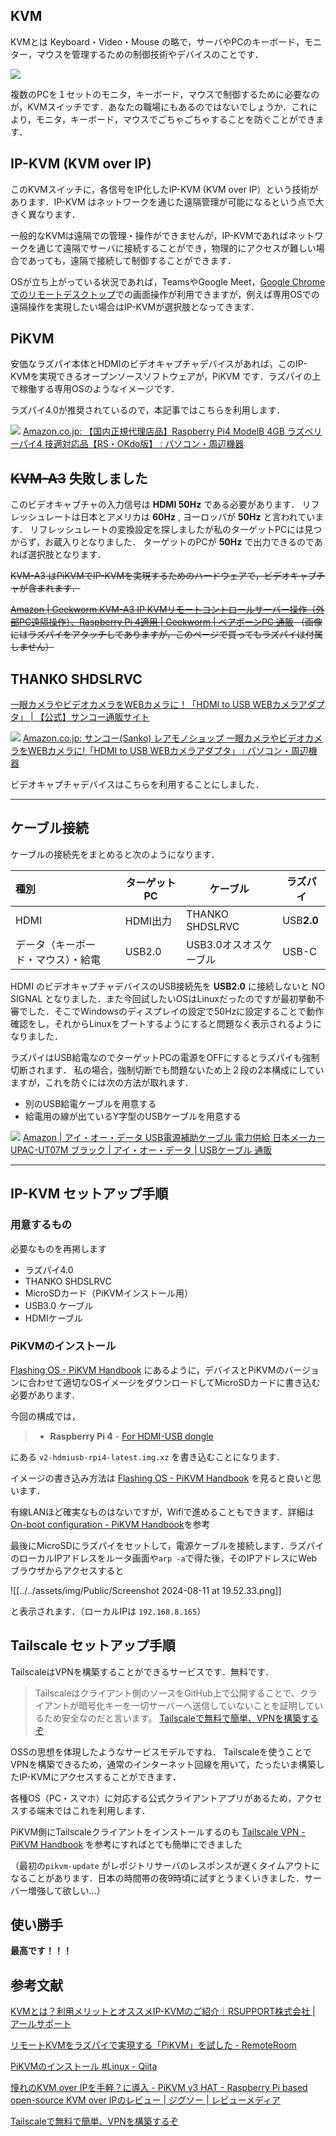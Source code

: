 ## KVM

KVMとは Keyboard・Video・Mouse の略で，サーバやPCのキーボード，モニター，マウスを管理するための制御技術やデバイスのことです．

![](https://assets.st-note.com/img/1705277680873-KRbVgh9qdB.jpg?width=1200)

複数のPCを１セットのモニタ，キーボード，マウスで制御するために必要なのが，KVMスイッチです．あなたの職場にもあるのではないでしょうか．これにより，モニタ，キーボード，マウスでごちゃごちゃすることを防ぐことができます．

## IP-KVM (KVM over IP)

このKVMスイッチに，各信号をIP化したIP-KVM (KVM over IP）という技術があります．IP-KVM はネットワークを通じた遠隔管理が可能になるという点で大きく異なります．

一般的なKVMは遠隔での管理・操作ができませんが，IP-KVMであればネットワークを通じて遠隔でサーバに接続することができ，物理的にアクセスが難しい場合であっても，遠隔で接続して制御することができます．

OSが立ち上がっている状況であれば，TeamsやGoogle Meet，[Google Chromeでのリモートデスクトップ](https://support.google.com/chrome/answer/1649523?hl=ja&co=GENIE.Platform%3DDesktop)での画面操作が利用できますが，例えば専用OSでの遠隔操作を実現したい場合はIP-KVMが選択肢となってきます．

## PiKVM

安価なラズパイ本体とHDMIのビデオキャプチャデバイスがあれば，このIP-KVMを実現できるオープンソースソフトウェアが，PiKVM です．ラズパイの上で稼働する専用OSのようなイメージです．

ラズパイ4.0が推奨されているので，本記事ではこちらを利用します．

![](https://m.media-amazon.com/images/I/51ETv8Le3nL._AC_.jpg)
[Amazon.co.jp: 【国内正規代理店品】Raspberry Pi4 ModelB 4GB ラズベリーパイ4 技適対応品【RS・OKdo版】 : パソコン・周辺機器](https://amzn.asia/d/aBj2KvR)


## ~~KVM-A3~~ 失敗しました

このビデオキャプチャの入力信号は **HDMI 50Hz** である必要があります．
リフレッシュレートは日本とアメリカは **60Hz** , ヨーロッパが **50Hz** と言われています．
リフレッシュレートの変換設定を探しましたが私のターゲットPCには見つからず，お蔵入りとなりました．
ターゲットのPCが **50Hz** で出力できるのであれば選択肢となります．

~~KVM-A3 はPiKVMでIP-KVMを実現するためのハードウェアで，ビデオキャプチャが含まれます．~~

~~[Amazon | Geekworm KVM-A3 IP KVMリモートコントロールサーバー操作（外部PC遠隔操作）、Raspberry Pi 4適用 | Geekworm | ベアボーンPC 通販](https://amzn.asia/d/2qqM83O)
（画像にはラズパイをアタッチしてありますが，このページで買ってもラズパイは付属しません）~~

## THANKO SHDSLRVC

[一眼カメラやビデオカメラをWEBカメラに！「HDMI to USB WEBカメラアダプタ」 | 【公式】サンコー通販サイト](https://www.thanko.jp/view/item/000000003615)

![](https://m.media-amazon.com/images/I/61OzbprGOnL._AC_SX679_.jpg)
[Amazon.co.jp: サンコー(Sanko) レアモノショップ 一眼カメラやビデオカメラをWEBカメラに!「HDMI to USB WEBカメラアダプタ」 : パソコン・周辺機器](https://amzn.asia/d/4fe105g)

ビデオキャプチャデバイスはこちらを利用することにしました．

---

## ケーブル接続

ケーブルの接続先をまとめると次のようになります．

| 種別                | ターゲットPC | ケーブル            | ラズパイ       |
| :---------------- | ------- | --------------- | ---------- |
| HDMI              | HDMI出力  | THANKO SHDSLRVC | USB**2.0** |
| データ（キーボード・マウス）・給電 | USB2.0  | USB3.0オスオスケーブル  | USB-C      |
HDMI のビデオキャプチャデバイスのUSB接続先を **USB2.0** に接続しないと NO SIGNAL となりました．また今回試したいOSはLinuxだったのですが最初挙動不審でした．そこでWindowsのディスプレイの設定で50Hzに設定することで動作確認をし，それからLinuxをブートするようにすると問題なく表示されるようになりました．

ラズパイはUSB給電なのでターゲットPCの電源をOFFにするとラズパイも強制切断されます．
私の場合，強制切断でも問題ないため上２段の2本構成にしていますが，これを防ぐには次の方法が取れます．
 - 別のUSB給電ケーブルを用意する
 - 給電用の線が出ているY字型のUSBケーブルを用意する

![](https://m.media-amazon.com/images/I/71z8gLK081L._AC_SX679_.jpg)
[Amazon | アイ・オー・データ USB電源補助ケーブル 電力供給 日本メーカー UPAC-UT07M ブラック | アイ・オー・データ | USBケーブル 通販](https://amzn.asia/d/36S5MOd)


---

## IP-KVM セットアップ手順

### 用意するもの
必要なものを再掲します
- ラズパイ4.0
- THANKO SHDSLRVC
- MicroSDカード（PiKVMインストール用）
- USB3.0 ケーブル
- HDMIケーブル

### PiKVMのインストール

[Flashing OS - PiKVM Handbook](https://docs.pikvm.org/flashing_os/) にあるように，デバイスとPiKVMのバージョンに合わせて適切なOSイメージをダウンロードしてMicroSDカードに書き込む必要があります．

今回の構成では， 
>- **Raspberry Pi 4**
    - [For HDMI-USB dongle](https://files.pikvm.org/images/v2-hdmiusb-rpi4-latest.img.xz)

にある `v2-hdmiusb-rpi4-latest.img.xz` を書き込むことになります．

イメージの書き込み方法は [Flashing OS - PiKVM Handbook](https://docs.pikvm.org/flashing_os/#using-linux-cli-advanced-users) を見ると良いと思います．

有線LANほど確実なものはないですが，Wifiで進めることもできます．詳細は[On-boot configuration - PiKVM Handbook](https://docs.pikvm.org/on_boot_config/)を参考

最後にMicroSDにラズパイをセットして，電源ケーブルを接続します．ラズパイのローカルIPアドレスをルータ画面や`arp -a`で得た後，そのIPアドレスにWebブラウザからアクセスすると

![[../../assets/img/Public/Screenshot 2024-08-11 at 19.52.33.png]]

と表示されます．（ローカルIPは `192.168.8.165`）


## Tailscale セットアップ手順

TailscaleはVPNを構築することができるサービスです．無料です．

> Tailscaleはクライアント側のソースをGitHub上で公開することで、クライアントが暗号化キーを一切サーバーへ送信していないことを証明しているため安全なのだと言います。
[Tailscaleで無料で簡単、VPNを構築するぞ](https://zenn.dev/0_0/articles/16975274aa3ba7)

OSSの思想を体現したようなサービスモデルですね．
Tailscaleを使うことでVPNを構築できるため，通常のインターネット回線を用いて，たったいま構築したIP-KVMにアクセスすることができます．

各種OS（PC・スマホ）に対応する公式クライアントアプリがあるため，アクセスする端末ではこれを利用します．

PiKVM側にTailscaleクライアントをインストールするのも [Tailscale VPN - PiKVM Handbook](https://docs.pikvm.org/tailscale/) を参考にすればとても簡単にできました

（最初の`pikvm-update` がレポジトリサーバのレスポンスが遅くタイムアウトになることがあります．日本の時間帯の夜9時頃に試すとうまくいきました．サーバー増強して欲しい…）

## 使い勝手

**最高です！！！** 


## 参考文献
[KVMとは？利用メリットとオススメIP-KVMのご紹介｜RSUPPORT株式会社 | アールサポート](https://note.com/rsupport/n/nb7fc5f665602)

[リモートKVMをラズパイで実現する「PiKVM」を試した - RemoteRoom](https://remoteroom.jp/diary/2021-12-19/)

[PiKVMのインストール #Linux - Qiita](https://qiita.com/naosone/items/dbbfe7989063ed13a2fb)

[憧れのKVM over IPを手軽？に導入 - PiKVM v3 HAT - Raspberry Pi based open-source KVM over IPのレビュー | ジグソー | レビューメディア](https://zigsow.jp/item/361953/review/372633)

[Tailscaleで無料で簡単、VPNを構築するぞ](https://zenn.dev/0_0/articles/16975274aa3ba7)

